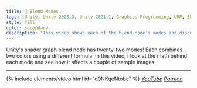 ```yaml
---
title: 🥤 Blend Modes
tags: [Unity, Unity 2020.3, Unity 2021.1, Graphics Programming, URP, Shader Graph, HLSL, Shader, Math, Textures, Video]
style: fill
color: secondary 
description: "This video shows each of the blend node's modes and discusses the math behind them."
---
```


Unity's shader graph blend node has twenty-two modes! Each combines two colors using a different formula. In this video, I look at the math behind each mode and see how it affects a couple of sample images.

***

{% include elements/video.html id="d9NKqeNtobc" %}
*[YouTube](https://youtu.be/d9NKqeNtobc) [Patreon](https://www.patreon.com/posts/files-blend-node-52429195)* 